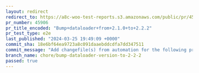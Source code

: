 ```yaml
---
layout: redirect
redirect_to: https://a8c-woo-test-reports.s3.amazonaws.com/public/pr/45906/e2e/index.html
pr_number: 45906
pr_title_encoded: "Bump+dataloader+from+2.1.0+to+2.2.2"
pr_test_type: e2e
last_published: "2024-03-25 19:49:09 +0000"
commit_sha: 18e6bf64ea9723a8c091daaebddcdfa7dd347511
commit_message: "Add changefile(s) from automation for the following project(s): wooco…"
branch_name: chore/bump-dataloader-version-to-2-2-2
passed: true
---
```

